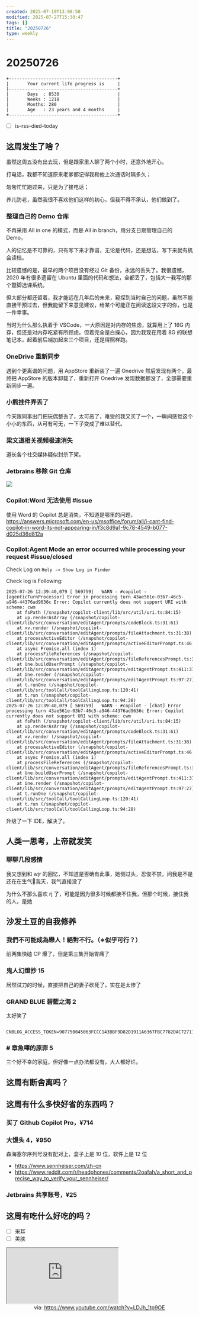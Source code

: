 ```yaml
---
created: 2025-07-19T13:08:50
modified: 2025-07-27T15:30:47
tags: []
title: "20250726"
type: weekly
---
```


# 20250726

```shell
+-----------------------------------------+
|       Your current life progress is     |
|-----------------------------------------+
|       Days  : 8530                      |
|       Weeks : 1218                      |
|       Months: 280                       |
|       Age   : 23 years and 4 months     |
+-----------------------------------------+
```

- [ ] is-rss-died-today

## 这周发生了啥？

虽然这周五没有出去玩，但是跟家里人聊了两个小时，还意外地开心。

打电话，我都不知道原来老爹都记得我和他上次通话时隔多久；

匆匆忙忙跑过来，只是为了接电话；

养儿防老，虽然我很不喜欢他们这样的初心，但我不得不承认，他们做到了。

### 整理自己的 Demo 仓库

不再采用 All in one 的模式，而是 All in branch，用分支日期管理自己的 Demo。

人的记忆是不可靠的，只有写下来才靠谱，无论是代码，还是想法，写下来就有机会读档。

比较遗憾的是，最早的两个项目没有经过 Git 备份，永远的丢失了。我很遗憾，2020 年有很多遗留在 Ubuntu 里面的代码和想法，全都丢了，包括大一我写的那个蹩脚选课系统。

但大部分都还留着，我才能远在几年后的未来，窥探到当时自己的问题，虽然不能直接干预过去，但我能留下来意见建议，给某个可能正在阅读这段文字的你，也是一件幸事。

当时为什么那么执着于 VSCode，一大原因是对内存的焦虑，就算用上了 16G 内存，但还是对内存吃紧有所顾虑。但着完全是白操心，因为我现在用着 8G 的联想笔记本，起着前后端加起来三个项目，还是得照样跑。

### OneDrive 重新同步

遇到个更离谱的问题，用 AppStore 重新装了一遍 Onedrive 然后发现有两个，最终把 AppStore 的版本卸载了，重新打开 Onedrive 发现数据都没了，全部需要重新同步一遍。

### 小熊挂件弄丢了

今天跟同事出门把玩偶整丢了，太可恶了，难受的我又买了一个，一瞬间感觉这个小小的东西，从可有可无，一下子变成了难以替代。

### 梁文道相关视频极速消失

道长各个社交媒体疑似封杀下架。

### Jetbrains 移除 Git 仓库

![](https://raw.githack.com/bGZo/assets/dev/2025/202507232110869.png)

### Copilot:Word 无法使用 #issue

使用 Word 的 Copilot 总是消失，不知道是哪里的问题， https://answers.microsoft.com/en-us/msoffice/forum/all/i-cant-find-copilot-in-word-its-not-appearing-in/f3c8d9a1-9c78-4549-b077-d025d36d812a

### Copilot:Agent Mode an error occurred while processing your request #issue/closed

Check Log on `Help -> Show Log in Finder`

Check log is Following:

```shell
2025-07-26 12:39:40,079 [ 569759]   WARN - #copilot - [agenticTurnProcessor] Error in processing turn 43ae561e-03b7-46c5-a946-44376ad9636c Error: Copilot currently does not support URI with scheme: cwm
    at fsPath (/snapshot/copilot-client/lib/src/util/uri.ts:84:15)
    at up.renderAsArray (/snapshot/copilot-client/lib/src/conversation/editAgent/prompts/codeBlock.ts:31:61)
    at xv.render (/snapshot/copilot-client/lib/src/conversation/editAgent/prompts/fileAttachment.ts:31:38)
    at processActiveEditor (/snapshot/copilot-client/lib/src/conversation/editAgent/prompts/activeEditorPrompt.ts:46:65)
    at async Promise.all (index 1)
    at processFileReferences (/snapshot/copilot-client/lib/src/conversation/editAgent/prompts/fileReferencesPrompt.ts:39:78)
    at Une.buildUserPrompt (/snapshot/copilot-client/lib/src/conversation/editAgent/prompts/editAgentPrompt.ts:411:37)
    at Une.render (/snapshot/copilot-client/lib/src/conversation/editAgent/prompts/editAgentPrompt.ts:97:27)
    at t.runOne (/snapshot/copilot-client/lib/src/toolCall/toolCallingLoop.ts:120:41)
    at t.run (/snapshot/copilot-client/lib/src/toolCall/toolCallingLoop.ts:94:28)
2025-07-26 12:39:40,079 [ 569759]   WARN - #copilot - [chat] Error processing turn 43ae561e-03b7-46c5-a946-44376ad9636c Error: Copilot currently does not support URI with scheme: cwm
    at fsPath (/snapshot/copilot-client/lib/src/util/uri.ts:84:15)
    at up.renderAsArray (/snapshot/copilot-client/lib/src/conversation/editAgent/prompts/codeBlock.ts:31:61)
    at xv.render (/snapshot/copilot-client/lib/src/conversation/editAgent/prompts/fileAttachment.ts:31:38)
    at processActiveEditor (/snapshot/copilot-client/lib/src/conversation/editAgent/prompts/activeEditorPrompt.ts:46:65)
    at async Promise.all (index 1)
    at processFileReferences (/snapshot/copilot-client/lib/src/conversation/editAgent/prompts/fileReferencesPrompt.ts:39:78)
    at Une.buildUserPrompt (/snapshot/copilot-client/lib/src/conversation/editAgent/prompts/editAgentPrompt.ts:411:37)
    at Une.render (/snapshot/copilot-client/lib/src/conversation/editAgent/prompts/editAgentPrompt.ts:97:27)
    at t.runOne (/snapshot/copilot-client/lib/src/toolCall/toolCallingLoop.ts:120:41)
    at t.run (/snapshot/copilot-client/lib/src/toolCall/toolCallingLoop.ts:94:28)
```

升级了一下 IDE，解决了。

## 人类一思考，上帝就发笑

### 聊聊几段感情

我又想到和 wjr 的回忆，不知道是否确有此事，她侧过头，忍俊不禁，问我是不是还在在生气😤我天，我气直接没了

为什么不那么喜欢 rj 了，可能是因为很多时候都接不住我，但那个时候，接住我的人，是她

## 沙发土豆的自我修养

### 我們不可能成為戀人！絕對不行。（※似乎可行？）

前两集快磕 CP 爆了，但是第三集开始胃痛了

### 鬼人幻燈抄 15

居然试刀的时候，直接把自己的妻子砍死了，实在是太惨了

### GRAND BLUE 碧藍之海 2

太好笑了

```
	CNBLOG_ACCESS_TOKEN=907750045063FCCC143BBF9D82D1911A6367FBC7782DAC72711594BC98B23338
```
### # 章魚嗶的原罪 5

三个好不幸的家庭，但好像一点办法都没有，大人都好烂。

## 这周有断舍离吗？

## 这周有什么多快好省的东西吗？

### 买了 Github Copilot Pro，¥714

### 大馒头 4，¥950

森海塞尔序列号没有配对上，盒子上是 10 位，软件上是 12 位

- https://www.sennheiser.com/zh-cn
- https://www.reddit.com/r/headphones/comments/2oafah/a_short_and_precise_way_to_verify_your_sennheiser/

### Jetbrains 共享账号，¥25

## 这周有吃什么好吃的吗？

- [ ] 采耳
- [ ] 美肤

<iframe src="https://www.youtube.com/embed/LDJh_1tp9OE" allow="accelerometer; autoplay; clipboard-write; encrypted-media; gyroscope; picture-in-picture; web-share" referrerpolicy="strict-origin-when-cross-origin" allowfullscreen></iframe>
<center>via: <a href='https://www.youtube.com/watch?v=LDJh_1tp9OE' target='_blank' class='external-link'>https://www.youtube.com/watch?v=LDJh_1tp9OE</a></center>
